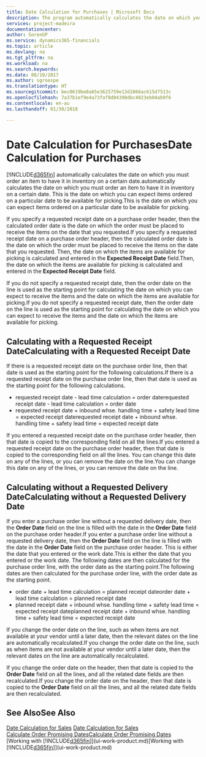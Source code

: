 ```yaml
---
title: Date Calculation for Purchases | Microsoft Docs
description: The program automatically calculates the date on which you must order an item to have it in inventory on a certain date. This is the date on which you can expect items ordered on a particular date to be available for picking.
services: project-madeira
documentationcenter: 
author: SorenGP
ms.service: dynamics365-financials
ms.topic: article
ms.devlang: na
ms.tgt_pltfrm: na
ms.workload: na
ms.search.keywords: 
ms.date: 08/10/2017
ms.author: sgroespe
ms.translationtype: HT
ms.sourcegitcommit: bec0619be0a65e3625759e13d2866ac615d7513c
ms.openlocfilehash: 7a37b1ef9e4a73faf8d04398dbc4023eb04ab9f6
ms.contentlocale: en-au
ms.lasthandoff: 01/30/2018

---
```

# <a name="date-calculation-for-purchases"></a><span data-ttu-id="293ab-104">Date Calculation for Purchases</span><span class="sxs-lookup"><span data-stu-id="293ab-104">Date Calculation for Purchases</span></span>
[!INCLUDE[d365fin](includes/d365fin_md.md)] <span data-ttu-id="293ab-105"> automatically calculates the date on which you must order an item to have it in inventory on a certain date.</span><span class="sxs-lookup"><span data-stu-id="293ab-105">automatically calculates the date on which you must order an item to have it in inventory on a certain date.</span></span> <span data-ttu-id="293ab-106">This is the date on which you can expect items ordered on a particular date to be available for picking.</span><span class="sxs-lookup"><span data-stu-id="293ab-106">This is the date on which you can expect items ordered on a particular date to be available for picking.</span></span>  

<span data-ttu-id="293ab-107">If you specify a requested receipt date on a purchase order header, then the calculated order date is the date on which the order must be placed to receive the items on the date that you requested.</span><span class="sxs-lookup"><span data-stu-id="293ab-107">If you specify a requested receipt date on a purchase order header, then the calculated order date is the date on which the order must be placed to receive the items on the date that you requested.</span></span> <span data-ttu-id="293ab-108">Then, the date on which the items are available for picking is calculated and entered in the **Expected Receipt Date** field.</span><span class="sxs-lookup"><span data-stu-id="293ab-108">Then, the date on which the items are available for picking is calculated and entered in the **Expected Receipt Date** field.</span></span>  

<span data-ttu-id="293ab-109">If you do not specify a requested receipt date, then the order date on the line is used as the starting point for calculating the date on which you can expect to receive the items and the date on which the items are available for picking.</span><span class="sxs-lookup"><span data-stu-id="293ab-109">If you do not specify a requested receipt date, then the order date on the line is used as the starting point for calculating the date on which you can expect to receive the items and the date on which the items are available for picking.</span></span>  

## <a name="calculating-with-a-requested-receipt-date"></a><span data-ttu-id="293ab-110">Calculating with a Requested Receipt Date</span><span class="sxs-lookup"><span data-stu-id="293ab-110">Calculating with a Requested Receipt Date</span></span>  
<span data-ttu-id="293ab-111">If there is a requested receipt date on the purchase order line, then that date is used as the starting point for the following calculations.</span><span class="sxs-lookup"><span data-stu-id="293ab-111">If there is a requested receipt date on the purchase order line, then that date is used as the starting point for the following calculations.</span></span>  

- <span data-ttu-id="293ab-112">requested receipt date - lead time calculation = order date</span><span class="sxs-lookup"><span data-stu-id="293ab-112">requested receipt date - lead time calculation = order date</span></span>  
- <span data-ttu-id="293ab-113">requested receipt date + inbound whse. handling time + safety lead time = expected receipt date</span><span class="sxs-lookup"><span data-stu-id="293ab-113">requested receipt date + inbound whse. handling time + safety lead time = expected receipt date</span></span>  

<span data-ttu-id="293ab-114">If you entered a requested receipt date on the purchase order header, then that date is copied to the corresponding field on all the lines.</span><span class="sxs-lookup"><span data-stu-id="293ab-114">If you entered a requested receipt date on the purchase order header, then that date is copied to the corresponding field on all the lines.</span></span> <span data-ttu-id="293ab-115">You can change this date on any of the lines, or you can remove the date on the line.</span><span class="sxs-lookup"><span data-stu-id="293ab-115">You can change this date on any of the lines, or you can remove the date on the line.</span></span>  

## <a name="calculating-without-a-requested-delivery-date"></a><span data-ttu-id="293ab-116">Calculating without a Requested Delivery Date</span><span class="sxs-lookup"><span data-stu-id="293ab-116">Calculating without a Requested Delivery Date</span></span>  
<span data-ttu-id="293ab-117">If you enter a purchase order line without a requested delivery date, then the **Order Date** field on the line is filled with the date in the **Order Date** field on the purchase order header.</span><span class="sxs-lookup"><span data-stu-id="293ab-117">If you enter a purchase order line without a requested delivery date, then the **Order Date** field on the line is filled with the date in the **Order Date** field on the purchase order header.</span></span> <span data-ttu-id="293ab-118">This is either the date that you entered or the work date.</span><span class="sxs-lookup"><span data-stu-id="293ab-118">This is either the date that you entered or the work date.</span></span> <span data-ttu-id="293ab-119">The following dates are then calculated for the purchase order line, with the order date as the starting point.</span><span class="sxs-lookup"><span data-stu-id="293ab-119">The following dates are then calculated for the purchase order line, with the order date as the starting point.</span></span>  

- <span data-ttu-id="293ab-120">order date + lead time calculation = planned receipt date</span><span class="sxs-lookup"><span data-stu-id="293ab-120">order date + lead time calculation = planned receipt date</span></span>  
- <span data-ttu-id="293ab-121">planned receipt date + inbound whse. handling time + safety lead time = expected receipt date</span><span class="sxs-lookup"><span data-stu-id="293ab-121">planned receipt date + inbound whse. handling time + safety lead time = expected receipt date</span></span>  

<span data-ttu-id="293ab-122">If you change the order date on the line, such as when items are not available at your vendor until a later date, then the relevant dates on the line are automatically recalculated.</span><span class="sxs-lookup"><span data-stu-id="293ab-122">If you change the order date on the line, such as when items are not available at your vendor until a later date, then the relevant dates on the line are automatically recalculated.</span></span>  

<span data-ttu-id="293ab-123">If you change the order date on the header, then that date is copied to the **Order Date** field on all the lines, and all the related date fields are then recalculated.</span><span class="sxs-lookup"><span data-stu-id="293ab-123">If you change the order date on the header, then that date is copied to the **Order Date** field on all the lines, and all the related date fields are then recalculated.</span></span>  

## <a name="see-also"></a><span data-ttu-id="293ab-124">See Also</span><span class="sxs-lookup"><span data-stu-id="293ab-124">See Also</span></span>  
 <span data-ttu-id="293ab-125">[Date Calculation for Sales](sales-date-calculation-for-sales.md) </span><span class="sxs-lookup"><span data-stu-id="293ab-125">[Date Calculation for Sales](sales-date-calculation-for-sales.md) </span></span>  
 [<span data-ttu-id="293ab-126">Calculate Order Promising Dates</span><span class="sxs-lookup"><span data-stu-id="293ab-126">Calculate Order Promising Dates</span></span>](sales-how-to-calculate-order-promising-dates.md)  
 <span data-ttu-id="293ab-127">[Working with [!INCLUDE[d365fin](includes/d365fin_md.md)]](ui-work-product.md)</span><span class="sxs-lookup"><span data-stu-id="293ab-127">[Working with [!INCLUDE[d365fin](includes/d365fin_md.md)]](ui-work-product.md)</span></span>

